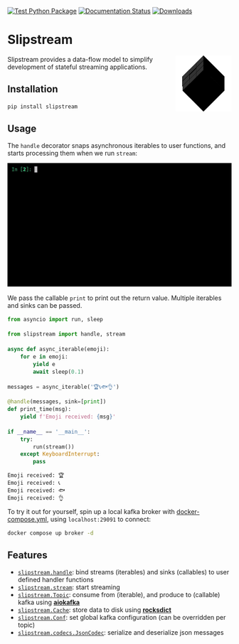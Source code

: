 [![Test Python Package](https://github.com/Menziess/slipstream/actions/workflows/python-test.yml/badge.svg)](https://github.com/Menziess/slipstream/actions/workflows/python-test.yml) [![Documentation Status](https://readthedocs.org/projects/slipstream/badge/?version=latest)](https://slipstream.readthedocs.io/en/latest/?badge=latest) [![Downloads](https://static.pepy.tech/personalized-badge/slipstream?period=month&units=international_system&left_color=grey&right_color=brightgreen&left_text=downloads/month)](https://pepy.tech/project/slipstream)

# Slipstream

<img src="https://github.com/menziess/slipstream/raw/master/res/logo.png" width="25%" height="25%" align="right" />

Slipstream provides a data-flow model to simplify development of stateful streaming applications.

## Installation

```sh
pip install slipstream
```

## Usage

The `handle` decorator snaps asynchronous iterables to user functions, and starts processing them when we run `stream`:

![demo](https://raw.githubusercontent.com/menziess/slipstream/master/res/demo.gif)

We pass the callable `print` to print out the return value. Multiple iterables and sinks can be passed.

```py
from asyncio import run, sleep

from slipstream import handle, stream

async def async_iterable(emoji):
    for e in emoji:
        yield e
        await sleep(0.1)

messages = async_iterable('🏆📞🐟👌')

@handle(messages, sink=[print])
def print_time(msg):
    yield f'Emoji received: {msg}'

if __name__ == '__main__':
    try:
        run(stream())
    except KeyboardInterrupt:
        pass
```

```sh
Emoji received: 🏆
Emoji received: 📞
Emoji received: 🐟
Emoji received: 👌
```

To try it out for yourself, spin up a local kafka broker with [docker-compose.yml](docker-compose.yml), using `localhost:29091` to connect:

```sh
docker compose up broker -d
```

## Features

- [`slipstream.handle`](slipstream/__init__.py): bind streams (iterables) and sinks (callables) to user defined handler functions
- [`slipstream.stream`](slipstream/__init__.py): start streaming
- [`slipstream.Topic`](slipstream/core.py): consume from (iterable), and produce to (callable) kafka using [**aiokafka**](https://aiokafka.readthedocs.io/en/stable/index.html)
- [`slipstream.Cache`](slipstream/caching.py): store data to disk using [**rocksdict**](https://congyuwang.github.io/RocksDict/rocksdict.html)
- [`slipstream.Conf`](slipstream/core.py): set global kafka configuration (can be overridden per topic)
- [`slipstream.codecs.JsonCodec`](slipstream/codecs.py): serialize and deserialize json messages

